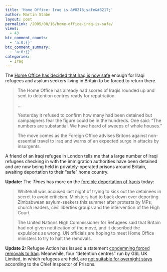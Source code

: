 ```yaml
---
title: 'Home Office: Iraq is &#8216;safe&#8217;'
author: Martin Stabe
layout: post
permalink: /2005/08/16/home-office-iraq-is-safe/
views:
  - 43
btc_comment_counts:
  - 'a:0:{}'
btc_comment_summary:
  - 'a:0:{}'
categories:
  - Iraq
---
```

The [Home Office has decided that Iraq is now safe][1] enough for Iraqi refugees and asylum seekers living in Britain to be forced to return there.

> The Home Office has already had scores of Iraqis rounded up and sent to detention centres ready for repatriation.
> 
> &#8230;
> 
> Yesterday it refused to confirm how many had been detained but campaigners fear the figure could be in the hundreds. One said: &#8220;The numbers are substantial. We have heard of sweeps of whole houses.&#8221;
> 
> The move comes as the Foreign Office advises Britons against non- essential travel to Iraq and warns of an expected surge in attacks by insurgents.

A friend of an Iraqi refugee in London tells me that a large number of Iraqi refugees checking in with the immigration authorities have been detained and are now being held in privately-operated prisons around Britain, awaiting deportation to their &ldquo;safe&rdquo; home country.

**Update:** The *Times* has more on the [forcible deportation of Iraqis][2] today:

> Whitehall was accused last night of trying to kick out the detainees in secret to avoid criticism. Ministers had to back down over deporting Zimbabwean asylum-seekers this summer after protests by MPs, church leaders, civil liberties groups and the intervention of the High Court.
> 
> The United Nations High Commissioner for Refugees said that Britain had not given notification of the move, and it described the expulsions as wrong. UN officials are hoping to meet Home Office ministers to try to halt the removals.

**Update 2:** Refugee Action has issued a statement [condemning forced removals to Iraq][3]. Meanwhile, four &ldquo;detention centres&rdquo; run by GSL UK Limited, in which refugees are held, are [not suitable for overnight stays][4] according to the Chief Inspector of Prisons.

 [1]: http://www.mirror.co.uk/news/tm_objectid=15857885&method=full&siteid=94762&headline=-safe--to-go-home--name_page.html
 [2]: http://www.timesonline.co.uk/article/0,,7374-1736662,00.html
 [3]: http://www.refugee-action.org.uk/news/statementonIraqremovals.aspx
 [4]: http://www.sky.com/skynews/article/0,,30100-13413408,00.html
